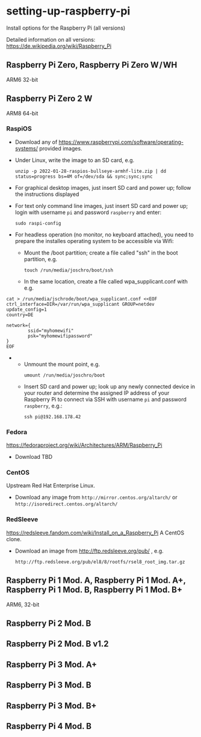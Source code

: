 setting-up-raspberry-pi
=======================
Install options for the Raspberry Pi (all versions)

Detailed information on all versions: https://de.wikipedia.org/wiki/Raspberry_Pi

Raspberry Pi Zero, Raspberry Pi Zero W / WH
-----------------------------------------
ARM6 32-bit

Raspberry Pi Zero 2 W
---------------------
ARM8 64-bit

### RaspiOS
* Download any of https://www.raspberrypi.com/software/operating-systems/ provided images.
* Under Linux, write the image to an SD card, e.g.
  ```
  unzip -p 2022-01-28-raspios-bullseye-armhf-lite.zip | dd status=progress bs=4M of=/dev/sda && sync;sync;sync
  ```

* For graphical desktop images, just insert SD card and power up; follow the instructions displayed
* For text only command line images, just insert SD card and power up; login with username ```pi``` and password ```raspberry``` and enter:
  ```
  sudo raspi-config
  ```
  
* For headless operation (no monitor, no keyboard attached), you need to prepare the installes operating system to be accessible via Wifi:
  * Mount the /boot partition; create a file called "ssh" in the boot partition, e.g.
    ```
    touch /run/media/joschro/boot/ssh
    ```
  
  *  In the same location, create a file called wpa_supplicant.conf with e.g.  
```
cat > /run/media/jschrode/boot/wpa_supplicant.conf <<EOF
ctrl_interface=DIR=/var/run/wpa_supplicant GROUP=netdev
update_config=1
country=DE

network={
        ssid="myhomewifi"
        psk="myhomewifipassword"
}
EOF
```
*    
  * Unmount the mount point, e.g.  
    ```
    umount /run/media/joschro/boot
    ```
  * Insert SD card and power up; look up any newly connected device in your router and determine the assigned IP address of your Raspberry Pi to connect via SSH with username ```pi``` and password ```raspberry```, e.g.:
    ```
    ssh pi@192.168.178.42
    ```
### Fedora
https://fedoraproject.org/wiki/Architectures/ARM/Raspberry_Pi

* Download TBD

### CentOS
Upstream Red Hat Enterprise Linux.

* Download any image from ```http://mirror.centos.org/altarch/``` or ```http://isoredirect.centos.org/altarch/```

### RedSleeve
https://redsleeve.fandom.com/wiki/Install_on_a_Raspberry_Pi
A CentOS clone.

* Download an image from http://ftp.redsleeve.org/pub/ , e.g.
  ```
  http://ftp.redsleeve.org/pub/el8/8/rootfs/rsel8_root_img.tar.gz
  ```
  

Raspberry Pi 1 Mod. A, Raspberry Pi 1 Mod. A+, Raspberry Pi 1 Mod. B, Raspberry Pi 1 Mod. B+
---------------------
ARM6, 32-bit

Raspberry Pi 2 Mod. B
---------------------

Raspberry Pi 2 Mod. B v1.2
---------------------

Raspberry Pi 3 Mod. A+
---------------------

Raspberry Pi 3 Mod. B
---------------------

Raspberry Pi 3 Mod. B+
---------------------

Raspberry Pi 4 Mod. B
---------------------
